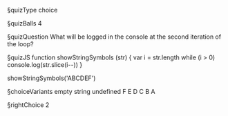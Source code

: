 §quizType
choice

§quizBalls
4

§quizQuestion
What will be logged in the console at the second iteration of the loop?



§quizJS
function showStringSymbols (str) {
  var i = str.length
  while (i > 0) console.log(str.slice(i--))
}

showStringSymbols('ABCDEF')



§choiceVariants
empty string
undefined
F
E
D
C
B
A

§rightChoice
2
